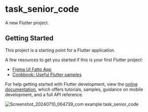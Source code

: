# task_senior_code

A new Flutter project.

## Getting Started

This project is a starting point for a Flutter application.

A few resources to get you started if this is your first Flutter project:

- [Figma UI Fatto App](https://www.figma.com/design/aL598PzIdgpFkrIYLm1Unt/Home-screen-(-Fatto-App-)?node-id=0-1&t=6Kcx4YcBExwZ7jOV-1)
- [Cookbook: Useful Flutter samples](https://docs.flutter.dev/cookbook)

For help getting started with Flutter development, view the
[online documentation](https://docs.flutter.dev/), which offers tutorials,
samples, guidance on mobile development, and a full API reference.


![Screenshot_20240710_064739_com example task_senior_code](https://github.com/Marwanhoo/task-senior-code/assets/125823028/382cba82-3255-4183-846c-5c4112a4c1c8)
